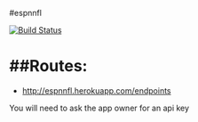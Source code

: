 #espnnfl

[![Build Status](https://drone.io/github.com/n8io/espnnfl/status.png)](https://drone.io/github.com/n8io/espnnfl/latest)

##Routes:
===

* http://espnnfl.herokuapp.com/endpoints

You will need to ask the app owner for an api key
